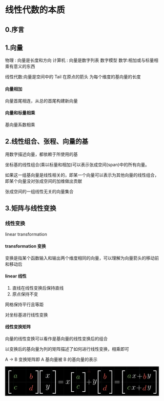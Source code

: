 # 线性代数的本质

## 0.序言

## 1.向量

物理 : 向量是长度和方向
计算机 : 向量是数字列表 数字模型
数学:相加或与标量相乘有意义的东西

线性代数:向量是空间中的 Tail 在原点的箭头
为每个维度的基向量的长度

#### 向量相加

向量首尾相连，从总的首尾构建新向量

#### 向量和标量相乘

基向量系数相乘

## 2.线性组合、张程、向量的基

用数字描述向量，都依赖于所使用的基

坐标基的线性组合(乘以标量和相加)可以表示张成空间(span)中的所有向量。

如果这一组基向量是线性相关的，即某一个向量可以表示为其他向量的线性组合，即某个向量没对张成空间的加维做出贡献

张成空间的一组线性无关的向量集合

## 3.矩阵与线性变换

### 线性变换

linear transformation

#### transformation 变换

变换是指某个函数输入和输出两个维度相同的向量，可以理解为向量箭头的移动前和移动后

#### linear 线性

1. 直线在线性变换后保持直线
2. 原点保持不变

网格保持平行且等距

对坐标基进行线性变换

#### 线性变换矩阵

向量的线性变换可以看作是基向量的线性变换后的组合

以变换后的基向量为列的矩阵描述了如何进行线性变换，相乘即可

A -> B 变换矩阵即 A 基向量被 B 的基向量的表示


![image-20211229211917952](../../../.gitbook/assets/image-20211229211917952.png)